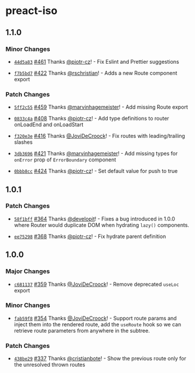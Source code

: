 # preact-iso

## 1.1.0

### Minor Changes

- [`44d5a83`](https://github.com/preactjs/wmr/commit/44d5a835aa08fc4e4497706045ce26ba13108b0a) [#461](https://github.com/preactjs/wmr/pull/461) Thanks [@piotr-cz](https://github.com/piotr-cz)! - Fix Eslint and Prettier suggestions

* [`f7b5bd7`](https://github.com/preactjs/wmr/commit/f7b5bd77c3d0e599cff43226f903483cefad9539) [#422](https://github.com/preactjs/wmr/pull/422) Thanks [@rschristian](https://github.com/rschristian)! - Adds a new Route component export

### Patch Changes

- [`5ff2c55`](https://github.com/preactjs/wmr/commit/5ff2c559feb83ffed514ed67b5d7f3e2389ef5cc) [#459](https://github.com/preactjs/wmr/pull/459) Thanks [@marvinhagemeister](https://github.com/marvinhagemeister)! - Add missing Route export

* [`0833c4a`](https://github.com/preactjs/wmr/commit/0833c4ad25ceffae461d4d8f8643744cc0b7e080) [#408](https://github.com/preactjs/wmr/pull/408) Thanks [@piotr-cz](https://github.com/piotr-cz)! - Add type definitions to router onLoadEnd and onLoadStart

- [`f320e3e`](https://github.com/preactjs/wmr/commit/f320e3e46cbd66c4d0580c6ec567e335b646ac5c) [#416](https://github.com/preactjs/wmr/pull/416) Thanks [@JoviDeCroock](https://github.com/JoviDeCroock)! - Fix routes with leading/trailing slashes

* [`3db3696`](https://github.com/preactjs/wmr/commit/3db36964afc1f3158d3b5d377d06ccf32b6efadd) [#421](https://github.com/preactjs/wmr/pull/421) Thanks [@marvinhagemeister](https://github.com/marvinhagemeister)! - Add missing types for `onError` prop of `ErrorBoundary` component

- [`0bbb8cc`](https://github.com/preactjs/wmr/commit/0bbb8ccaafb1182b5a0f42ef6208a40d774c73f1) [#424](https://github.com/preactjs/wmr/pull/424) Thanks [@piotr-cz](https://github.com/piotr-cz)! - Set default value for push to true

## 1.0.1

### Patch Changes

- [`58f1bff`](https://github.com/preactjs/wmr/commit/58f1bffd108f45c1ac5759f744f484b5d6a8fcca) [#364](https://github.com/preactjs/wmr/pull/364) Thanks [@developit](https://github.com/developit)! - Fixes a bug introduced in 1.0.0 where Router would duplicate DOM when hydrating `lazy()` components.

* [`ee75298`](https://github.com/preactjs/wmr/commit/ee752988a190ca3ac34c8614b7ac8c8d4d5a5062) [#368](https://github.com/preactjs/wmr/pull/368) Thanks [@piotr-cz](https://github.com/piotr-cz)! - Fix hydrate parent definition

## 1.0.0

### Major Changes

- [`c681137`](https://github.com/preactjs/wmr/commit/c681137b29ec521dcec050cba58ed24089629f1b) [#359](https://github.com/preactjs/wmr/pull/359) Thanks [@JoviDeCroock](https://github.com/JoviDeCroock)! - Remove deprecated `useLoc` export

### Minor Changes

- [`fab59f8`](https://github.com/preactjs/wmr/commit/fab59f88ecf2b6d2085941a4f92ccd3c78684738) [#354](https://github.com/preactjs/wmr/pull/354) Thanks [@JoviDeCroock](https://github.com/JoviDeCroock)! - Support route params and inject them into the rendered route, add the `useRoute` hook so we can retrieve route parameters from anywhere in the subtree.

### Patch Changes

- [`438be29`](https://github.com/preactjs/wmr/commit/438be293346c969384a57f3cfa31931f2722ea5a) [#337](https://github.com/preactjs/wmr/pull/337) Thanks [@cristianbote](https://github.com/cristianbote)! - Show the previous route only for the unresolved thrown routes
